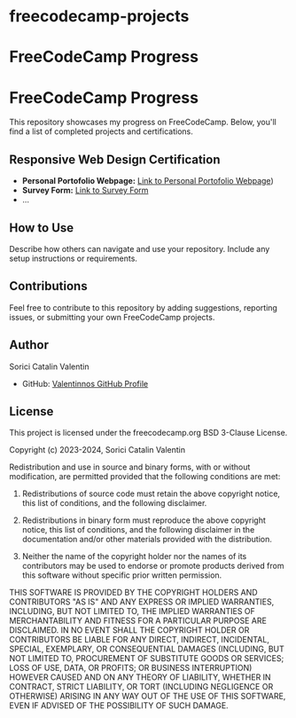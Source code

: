 # freecodecamp-projects
# FreeCodeCamp Progress

# FreeCodeCamp Progress

This repository showcases my progress on FreeCodeCamp. Below, you'll find a list of completed projects and certifications.

## Responsive Web Design Certification

- **Personal Portofolio Webpage:** [Link to Personal Portofolio Webpage](https://www.freecodecamp.org/learn/2022/responsive-web-design/build-a-personal-portfolio-webpage-project/build-a-personal-portfolio-webpage))
- **Survey Form:** [Link to Survey Form](./freecodecamp-projects/survey-form)
- ...

## How to Use

Describe how others can navigate and use your repository. Include any setup instructions or requirements.

## Contributions

Feel free to contribute to this repository by adding suggestions, reporting issues, or submitting your own FreeCodeCamp projects.

## Author

Sorici Catalin Valentin

- GitHub: [Valentinnos GitHub Profile](https://github.com/Valentinnos)

## License

This project is licensed under the freecodecamp.org BSD 3-Clause License.

Copyright (c) 2023-2024, Sorici Catalin Valentin

Redistribution and use in source and binary forms, with or without modification, are permitted provided that the following conditions are met:

1. Redistributions of source code must retain the above copyright notice, this list of conditions, and the following disclaimer.

2. Redistributions in binary form must reproduce the above copyright notice, this list of conditions, and the following disclaimer in the documentation and/or other materials provided with the distribution.

3. Neither the name of the copyright holder nor the names of its contributors may be used to endorse or promote products derived from this software without specific prior written permission.

THIS SOFTWARE IS PROVIDED BY THE COPYRIGHT HOLDERS AND CONTRIBUTORS "AS IS" AND ANY EXPRESS OR IMPLIED WARRANTIES, INCLUDING, BUT NOT LIMITED TO, THE IMPLIED WARRANTIES OF MERCHANTABILITY AND FITNESS FOR A PARTICULAR PURPOSE ARE DISCLAIMED. IN NO EVENT SHALL THE COPYRIGHT HOLDER OR CONTRIBUTORS BE LIABLE FOR ANY DIRECT, INDIRECT, INCIDENTAL, SPECIAL, EXEMPLARY, OR CONSEQUENTIAL DAMAGES (INCLUDING, BUT NOT LIMITED TO, PROCUREMENT OF SUBSTITUTE GOODS OR SERVICES; LOSS OF USE, DATA, OR PROFITS; OR BUSINESS INTERRUPTION) HOWEVER CAUSED AND ON ANY THEORY OF LIABILITY, WHETHER IN CONTRACT, STRICT LIABILITY, OR TORT (INCLUDING NEGLIGENCE OR OTHERWISE) ARISING IN ANY WAY OUT OF THE USE OF THIS SOFTWARE, EVEN IF ADVISED OF THE POSSIBILITY OF SUCH DAMAGE.
